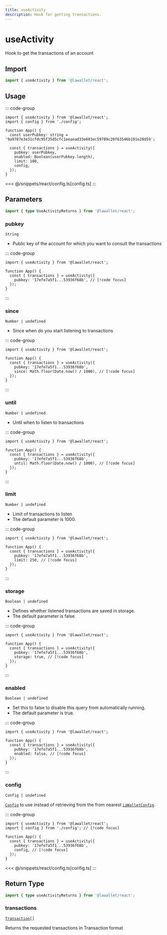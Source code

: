 ```yaml
---
title: useActivity
description: Hook for getting transactions.
---
```


# useActivity

Hook to get the transactions of an account

## Import

```ts
import { useActivity } from '@lawallet/react';
```

## Usage

::: code-group

```tsx [index.tsx]
import { useActivity } from '@lawallet/react';
import { config } from './config';

function App() {
  const userPubkey: string = '9a9787e3e31cfdc95f35d5cfc1eeaead33e693ec59789c20f63546b191e28d59';

  const { transactions } = useActivity({
    pubkey: userPubkey,
    enabled: Boolean(userPubkey.length),
    limit: 100,
    config,
  });
}
```

<<< @/snippets/react/config.ts[config.ts]
:::

## Parameters

```ts
import { type UseActivityReturns } from '@lawallet/react';
```

### pubkey

`String`

- Public key of the account for which you want to consult the transactions

::: code-group

```tsx [index.tsx]
import { useActivity } from '@lawallet/react';

function App() {
  const { transactions } = useActivity({
    pubkey: '17efe7a5f1...53936f68b', // [!code focus]
  });
}
```

:::

### since

`Number | undefined`

- Since when do you start listening to transactions

::: code-group

```tsx [index.tsx]
import { useActivity } from '@lawallet/react';

function App() {
  const { transactions } = useActivity({
    pubkey: '17efe7a5f1...53936f68b',
    since: Math.floor(Date.now() / 1000), // [!code focus]
  });
}
```

:::

### until

`Number | undefined`

- Until when to listen to transactions

::: code-group

```tsx [index.tsx]
import { useActivity } from '@lawallet/react';

function App() {
  const { transactions } = useActivity({
    pubkey: '17efe7a5f1...53936f68b',
    until: Math.floor(Date.now() / 1000), // [!code focus]
  });
}
```

:::

### limit

`Number | undefined`

- Limit of transactions to listen
- The default parameter is 1000.

::: code-group

```tsx [index.tsx]
import { useActivity } from '@lawallet/react';

function App() {
  const { transactions } = useActivity({
    pubkey: '17efe7a5f1...53936f68b',
    limit: 250, // [!code focus]
  });
}
```

:::

### storage

`Boolean | undefined`

- Defines whether listened transactions are saved in storage.
- The default parameter is false.

::: code-group

```tsx [index.tsx]
import { useActivity } from '@lawallet/react';

function App() {
  const { transactions } = useActivity({
    pubkey: '17efe7a5f1...53936f68b',
    storage: true, // [!code focus]
  });
}
```

:::

### enabled

`Boolean | undefined`

- Set this to false to disable this query from automatically running.
- The default parameter is true.

::: code-group

```tsx [index.tsx]
import { useActivity } from '@lawallet/react';

function App() {
  const { transactions } = useActivity({
    pubkey: '17efe7a5f1...53936f68b',
    enabled: false, // [!code focus]
  });
}
```

:::

### config

`Config | undefined`

[`Config`](/react/api/createConfig#config) to use instead of retrieving from the from nearest [`LaWalletConfig`](/react/api/LaWalletConfig).

::: code-group

```tsx [index.tsx]
import { useActivity } from '@lawallet/react';
import { config } from './config'; // [!code focus]

function App() {
  const { transactions } = useActivity({
    pubkey: '17efe7a5f1...53936f68b',
    config, // [!code focus]
  });
}
```

<<< @/snippets/react/config.ts[config.ts]
:::

## Return Type

```ts
import { type useActivityReturns } from '@lawallet/react';
```

### transactions

[`Transaction[]`](/react/api/glossary/types#transaction)

Returns the requested transactions in Transaction format
